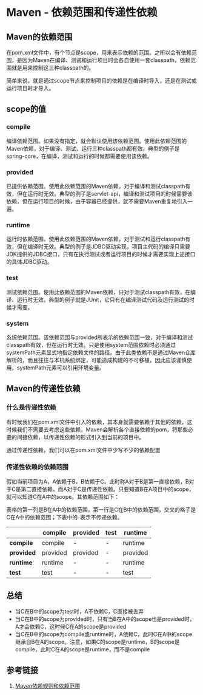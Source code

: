 # Maven - 依赖范围和传递性依赖

## Maven的依赖范围

在pom.xml文件中，有个节点是scope，用来表示依赖的范围。之所以会有依赖范围，是因为Maven在编译、测试和运行项目时会各自使用一套classpath，依赖范围就是用来控制这三种classpath的。

简单来说，就是通过scope节点来控制项目的依赖是在编译时导入，还是在测试或运行项目时才导入。
<!--more-->

## scope的值

### compile

编译依赖范围。如果没有指定，就会默认使用该依赖范围。使用此依赖范围的Maven依赖，对于编译、测试、运行三种classpath都有效。典型的例子是spring-core，在编译，测试和运行的时候都需要使用该依赖。

### provided

已提供依赖范围。使用此依赖范围的Maven依赖，对于编译和测试classpath有效，但在运行时无效。典型的例子是servlet-api，编译和测试项目的时候需要该依赖，但在运行项目的时候，由于容器已经提供，就不需要Maven重复地引入一遍。

### runtime

运行时依赖范围。使用此依赖范围的Maven依赖，对于测试和运行classpath有效，但在编译时无效。典型的例子是JDBC驱动实现，项目主代码的编译只需要JDK提供的JDBC接口，只有在执行测试或者运行项目的时候才需要实现上述接口的具体JDBC驱动。

### test

测试依赖范围。使用此依赖范围的Maven依赖，只对于测试classpath有效，在编译、运行时无效。典型的例子就是JUnit，它只有在编译测试代码及运行测试的时候才需要。

### system

系统依赖范围。该依赖范围与provided所表示的依赖范围一致，对于编译和测试classpath有效，但在运行时无效。只是使用system范围依赖时必须通过systemPath元素显式地指定依赖文件的路径。由于此类依赖不是通过Maven仓库解析的，而且往往与本机系统绑定，可能造成构建的不可移植，因此应该谨慎使用，systemPath元素可以引用环境变量。

## Maven的传递性依赖

### 什么是传递性依赖

有时候我们在pom.xml文件中引入的依赖，其本身就需要依赖于其他的依赖，这时候我们不需要去考虑这些依赖，Maven会解析各个直接依赖的pom，将那些必要的间接依赖，以传递性依赖的形式引入到当前的项目中。

通过传递性依赖，我们可以在pom.xml文件中少写不少的依赖配置

### 传递性依赖的依赖范围

假如当前项目为A，A依赖于B，B依赖于C。此时称A对于B是第一直接依赖，B对于C是第二直接依赖，而A对于C是传递性依赖。只要知道B在A项目中的scope，就可以知道C在A中的scope。其依赖范围如下：

表格的第一列是B在A中的依赖范围，第一行是C在B中的依赖范围，交叉的格子是C在A中的依赖范围；下表中的`-`表示不传递依赖。

|&nbsp;|compile|provided|test|runtime|
|-|-|-|-|-|
|**compile**|compile|-|-|runtime|
|**provided**|provided|provided|-|provided|
|**runtime**|runtime|-|-|runtime|
|**test**|test|-|-|test|

## 总结

* 当C在B中的scope为test时，A不依赖C，C直接被丢弃
* 当C在B中的scope为provided时，只有当B在A中的scope也是provided时，A才会依赖C，这时候C在A的scope是provided
* 当C在B中的scope为compile或runtime时，A依赖C，此时C在A中的scope继承自B在A的scope。注意，如果C的scope是runtime，B的scope是compile，此时C在A的scope是runtime，而不是compile

## 参考链接

1. [Maven依赖规则和依赖范围](https://blog.csdn.net/zz210891470/article/details/70040419)